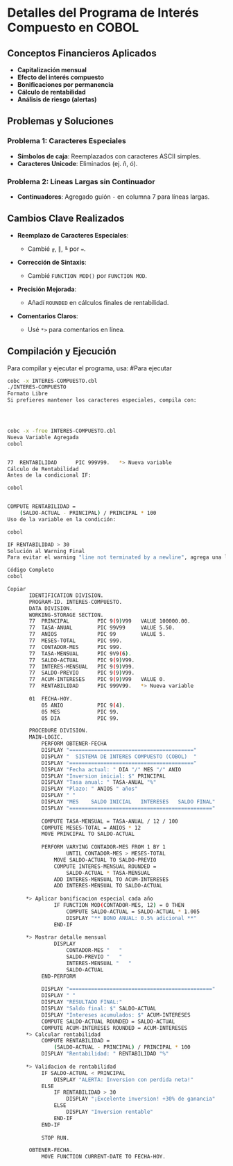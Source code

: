 # Detalles del Programa de Interés Compuesto en COBOL

## Conceptos Financieros Aplicados

- **Capitalización mensual**
- **Efecto del interés compuesto**
- **Bonificaciones por permanencia**
- **Cálculo de rentabilidad**
- **Análisis de riesgo (alertas)**

## Problemas y Soluciones

### Problema 1: Caracteres Especiales

- **Símbolos de caja**: Reemplazados con caracteres ASCII simples.
- **Caracteres Unicode**: Eliminados (ej. ñ, ó).

### Problema 2: Líneas Largas sin Continuador

- **Continuadores**: Agregado guión `-` en columna 7 para líneas largas.

## Cambios Clave Realizados

- **Reemplazo de Caracteres Especiales**:
  - Cambié `╔`, `║`, `╚` por `=`.

- **Corrección de Sintaxis**:
  - Cambié `FUNCTION MOD()` por `FUNCTION MOD`.

- **Precisión Mejorada**:
  - Añadí `ROUNDED` en cálculos finales de rentabilidad.

- **Comentarios Claros**:
  - Usé `*>` para comentarios en línea.

## Compilación y Ejecución

Para compilar y ejecutar el programa, usa:
#Para ejecutar
```bash
cobc -x INTERES-COMPUESTO.cbl
./INTERES-COMPUESTO
Formato Libre
Si prefieres mantener los caracteres especiales, compila con:




cobc -x -free INTERES-COMPUESTO.cbl
Nueva Variable Agregada
cobol


77  RENTABILIDAD      PIC 999V99.   *> Nueva variable
Cálculo de Rentabilidad
Antes de la condicional IF:

cobol


COMPUTE RENTABILIDAD = 
    (SALDO-ACTUAL - PRINCIPAL) / PRINCIPAL * 100
Uso de la variable en la condición:

cobol

IF RENTABILIDAD > 30
Solución al Warning Final
Para evitar el warning "line not terminated by a newline", agrega una línea vacía al final del archivo.

Código Completo
cobol

Copiar
       IDENTIFICATION DIVISION.
       PROGRAM-ID. INTERES-COMPUESTO.
       DATA DIVISION.
       WORKING-STORAGE SECTION.
       77  PRINCIPAL         PIC 9(9)V99   VALUE 100000.00.
       77  TASA-ANUAL        PIC 99V99     VALUE 5.50.
       77  ANIOS             PIC 99        VALUE 5.
       77  MESES-TOTAL       PIC 999.
       77  CONTADOR-MES      PIC 999.
       77  TASA-MENSUAL      PIC 9V9(6).
       77  SALDO-ACTUAL      PIC 9(9)V99.
       77  INTERES-MENSUAL   PIC 9(9)V99.
       77  SALDO-PREVIO      PIC 9(9)V99.
       77  ACUM-INTERESES    PIC 9(9)V99   VALUE 0.
       77  RENTABILIDAD      PIC 999V99.   *> Nueva variable
       
       01  FECHA-HOY.
           05 ANIO           PIC 9(4).
           05 MES            PIC 99.
           05 DIA            PIC 99.

       PROCEDURE DIVISION.
       MAIN-LOGIC.
           PERFORM OBTENER-FECHA
           DISPLAY "========================================"
           DISPLAY "  SISTEMA DE INTERES COMPUESTO (COBOL)  "
           DISPLAY "========================================"
           DISPLAY "Fecha actual: " DIA "/" MES "/" ANIO
           DISPLAY "Inversion inicial: $" PRINCIPAL
           DISPLAY "Tasa anual: " TASA-ANUAL "%"
           DISPLAY "Plazo: " ANIOS " años"
           DISPLAY " "
           DISPLAY "MES    SALDO INICIAL   INTERESES   SALDO FINAL"
           DISPLAY "=============================================="
           
           COMPUTE TASA-MENSUAL = TASA-ANUAL / 12 / 100
           COMPUTE MESES-TOTAL = ANIOS * 12
           MOVE PRINCIPAL TO SALDO-ACTUAL
           
           PERFORM VARYING CONTADOR-MES FROM 1 BY 1
                   UNTIL CONTADOR-MES > MESES-TOTAL
               MOVE SALDO-ACTUAL TO SALDO-PREVIO
               COMPUTE INTERES-MENSUAL ROUNDED = 
                   SALDO-ACTUAL * TASA-MENSUAL
               ADD INTERES-MENSUAL TO ACUM-INTERESES
               ADD INTERES-MENSUAL TO SALDO-ACTUAL
               
      *> Aplicar bonificacion especial cada año
               IF FUNCTION MOD(CONTADOR-MES, 12) = 0 THEN
                   COMPUTE SALDO-ACTUAL = SALDO-ACTUAL * 1.005
                   DISPLAY "** BONO ANUAL: 0.5% adicional **"
               END-IF
               
      *> Mostrar detalle mensual
               DISPLAY 
                   CONTADOR-MES "   " 
                   SALDO-PREVIO "   " 
                   INTERES-MENSUAL "   " 
                   SALDO-ACTUAL
           END-PERFORM
           
           DISPLAY "=============================================="
           DISPLAY " "
           DISPLAY "RESULTADO FINAL:"
           DISPLAY "Saldo final: $" SALDO-ACTUAL
           DISPLAY "Intereses acumulados: $" ACUM-INTERESES
           COMPUTE SALDO-ACTUAL ROUNDED = SALDO-ACTUAL
           COMPUTE ACUM-INTERESES ROUNDED = ACUM-INTERESES
      *> Calcular rentabilidad
           COMPUTE RENTABILIDAD = 
               (SALDO-ACTUAL - PRINCIPAL) / PRINCIPAL * 100
           DISPLAY "Rentabilidad: " RENTABILIDAD "%"
           
      *> Validacion de rentabilidad
           IF SALDO-ACTUAL < PRINCIPAL
               DISPLAY "ALERTA: Inversion con perdida neta!"
           ELSE 
               IF RENTABILIDAD > 30
                   DISPLAY "¡Excelente inversion! +30% de ganancia"
               ELSE
                   DISPLAY "Inversion rentable"
               END-IF
           END-IF
           
           STOP RUN.

       OBTENER-FECHA.
           MOVE FUNCTION CURRENT-DATE TO FECHA-HOY.



